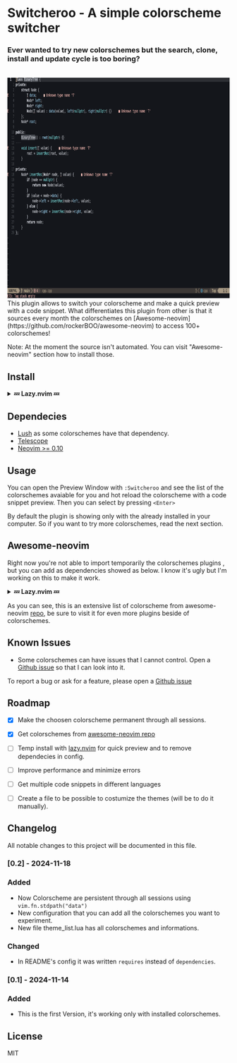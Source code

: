 # Switcheroo - A simple colorscheme switcher

### Ever wanted to try new colorschemes but the search, clone, install and update cycle is too boring?
<br>
<img src="https://github.com/MrSloth-dev/Switcheroo.nvim/blob/main/Showcase.gif?raw=true" alt="Showcase" width="1000" height="500">
<br>
This plugin allows to switch your colorscheme and make a quick preview with a code snippet.
What differentiates this plugin from other is that it sources every month the colorschemes on [Awesome-neovim](https://github.com/rockerBOO/awesome-neovim) to access 100+ colorschemes!

Note: At the moment the source isn't automated. You can visit "Awesome-neovim" section how to install those.

## Install

<details>
<summary><b>💤 Lazy.nvim 💤</b></summary>

``` lua
{
    "MrSloth-dev/Switcheroo.nvim",
    dependencies = { "rktjmp/lush.nvim", "nvim-telescope/telescope.nvim" },
    opts = {}
},
```
</details>

## Dependecies

- [Lush](https://github.com/rktjmp/lush.nvim) as some colorschemes have that dependency.
- [Telescope](https://github.com/nvim-telescope/telescope.nvim)
- [Neovim >= 0.10](https://neovim.io/)

## Usage

You can open the Preview Window with `:Switcheroo` and see the list of the colorschemes avaiable for you and hot reload the colorscheme with a code snippet preview. Then you can select by pressing `<Enter>`

By default the plugin is showing only with the already installed in your computer. So if you want to try more colorschemes, read the next section.

## Awesome-neovim

Right now you're not able to import temporarily the colorschemes plugins , but you can add as dependencies showed as below.
I know it's ugly but I'm working on this to make it work.

<details>
<summary><b>💤 Lazy.nvim 💤</b></summary>

``` lua
{
    "MrSloth-dev/Switcheroo.nvim",
    dependencies = { "rktjmp/lush.nvim",
			"rktjmp/lush.nvim",
			"nvim-telescope/telescope.nvim",
			"sontungexpt/witch",
			"Abstract-IDE/Abstract-cs",
			"tomasiser/vim-code-dark",
			"Mofiqul/vscode.nvim",
			"marko-cerovac/material.nvim",
			"bluz71/vim-nightfly-colors",
			"bluz71/vim-moonfly-colors",
			"ChristianChiarulli/nvcode-color-schemes.vim",
			"folke/tokyonight.nvim",
			"comfysage/evergarden",
			"sainnhe/sonokai",
			"nyoom-engineering/oxocarbon.nvim",
			"kyazdani42/blue-moon",
			"mhartington/oceanic-next",
			"nvimdev/zephyr-nvim",
			"rockerBOO/boo-colorscheme-nvim",
			"jim-at-jibba/ariake.nvim",
			"ishan9299/modus-theme-vim",
			"sainnhe/edge",
			"theniceboy/nvim-deus",
			"PHSix/nvim-hybrid",
			"Th3Whit3Wolf/space-nvim",
			"yonlu/omni.vim",
			"ray-x/aurora",
			"tanvirtin/monokai.nvim",
			"ofirgall/ofirkai.nvim",
			"savq/melange-nvim",
			"fenetikm/falcon",
			"andersevenrud/nordic.nvim",
			"AlexvZyl/nordic.nvim",
			"shaunsingh/nord.nvim",
			"ishan9299/nvim-solarized-lua",
			"jthvai/lavender.nvim",
			"navarasu/onedark.nvim",
			"sainnhe/gruvbox-material",
			"sainnhe/everforest",
			"neanias/everforest-nvim",
			"NTBBloodbath/doom-one.nvim",
			"dracula/vim",
			"Mofiqul/dracula.nvim",
			"niyabits/calvera-dark.nvim",
			"nxvu699134/vn-night.nvim",
			"adisen99/codeschool.nvim",
			"projekt0n/github-nvim-theme",
			"kdheepak/monochrome.nvim",
			"rose-pine/neovim",
			"zenbones-theme/zenbones.nvim",
			"catppuccin/nvim",
			"FrenzyExists/aquarium-vim",
			"EdenEast/nightfox.nvim",
			"kvrohit/substrata.nvim",
			"ldelossa/vimdark",
			"Everblush/nvim",
			"adisen99/apprentice.nvim",
			"olimorris/onedarkpro.nvim",
			"rmehri01/onenord.nvim",
			"RishabhRD/gruvy",
			"luisiacc/gruvbox-baby",
			"titanzero/zephyrium",
			"rebelot/kanagawa.nvim",
			"sho-87/kanagawa-paper.nvim",
			"kevinm6/kurayami.nvim",
			"tiagovla/tokyodark.nvim",
			"cpea2506/one_monokai.nvim",
			"phha/zenburn.nvim",
			"kvrohit/rasmus.nvim",
			"chrsm/paramount-ng.nvim",
			"qaptoR-nvim/chocolatier.nvim",
			"rockyzhang24/arctic.nvim",
			"ramojus/mellifluous.nvim",
			"Yazeed1s/minimal.nvim",
			"Mofiqul/adwaita.nvim",
			"olivercederborg/poimandres.nvim",
			"mellow-theme/mellow.nvim",
			"gbprod/nord.nvim",
			"Yazeed1s/oh-lucy.nvim",
			"embark-theme/vim",
			"nyngwang/nvimgelion",
			"maxmx03/fluoromachine.nvim",
			"dasupradyumna/midnight.nvim",
			"uncleTen276/dark_flat.nvim",
			"zootedb0t/citruszest.nvim",
			"xero/miasma.nvim",
			"Verf/deepwhite.nvim",
			"judaew/ronny.nvim",
			"ribru17/bamboo.nvim",
			"cryptomilk/nightcity.nvim",
			"polirritmico/monokai-nightasty.nvim",
			"oxfist/night-owl.nvim",
			"miikanissi/modus-themes.nvim",
			"alexmozaidze/palenight.nvim",
			"scottmckendry/cyberdream.nvim",
			"HoNamDuong/hybrid.nvim",
			"bartekjaszczak/distinct-nvim",
			"samharju/synthweave.nvim",
			"ptdewey/darkearth-nvim",
			"uloco/bluloco.nvim",
			"slugbyte/lackluster.nvim",
			"0xstepit/flow.nvim",
			"samharju/serene.nvim",
			"killitar/obscure.nvim",
			"bakageddy/alduin.nvim",
			"diegoulloao/neofusion.nvim",
			"bartekjaszczak/luma-nvim",
			"bartekjaszczak/finale-nvim",
			"ellisonleao/gruvbox.nvim",
			"metalelf0/jellybeans-nvim",
			"lalitmee/cobalt2.nvim",
			"calind/selenized.nvim",
    },
    opts = {}
},
```
</details>

As you can see, this is an extensive list of colorscheme from awesome-neovim [repo](https://github.com/rockerBOO/awesome-neovim), be sure to visit it for even more plugins beside of colorschemes.

## Known Issues

- Some colorschemes can have issues that I cannot control. Open a [Github issue](https://github.com/MrSloth-dev/42-NorminetteNvim/issues/new) so that I can look into it.


To report a bug or ask for a feature, please open a [Github issue](https://github.com/MrSloth-dev/42-NorminetteNvim/issues/new)
<br>

## Roadmap

- [x] Make the choosen colorscheme permanent through all sessions.
- [x] Get colorschemes from [awesome-neovim repo](https://github.com/rockerBOO/awesome-neovim)
- [ ] Temp install with [lazy.nvim](https://github.com/folke/lazy.nvim/) for quick preview and to remove dependecies in config.
- [ ] Improve performance and minimize errors
- [ ] Get multiple code snippets in different languages
- [ ] Create a file to be possible to costumize the themes (will be to do it manually).


## Changelog

All notable changes to this project will be documented in this file.

### [0.2] - 2024-11-18

### Added

- Now Colorscheme are persistent through all sessions using `vim.fn.stdpath("data")`
- New configuration that you can add all the colorschemes you want to experiment.
- New file theme_list.lua has all colorschemes and informations.

### Changed
- In README's config it was written `requires` instead of `dependencies`.

### [0.1] - 2024-11-14

### Added

- This is the first Version, it's working only with installed colorschemes.

## License
MIT
